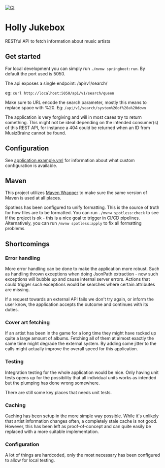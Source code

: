 [![CI](https://github.com/nlarsson/holly-jukebox/actions/workflows/ci.yml/badge.svg)](https://github.com/nlarsson/holly-jukebox/actions/workflows/ci.yml)

# Holly Jukebox

RESTful API to fetch information about music artists

## Get started

For local development you can simply run `./mvnw springboot:run`.
By default the port used is 5050.

The api exposes a single endpoint:
/api/v1/search/<artist name>

eg: `curl http://localhost:5050/api/v1/search/queen`

Make sure to URL encode the search parameter, mostly this means to replace space with %20. Eg:
`/api/v1/search/system%20of%20a%20down`

The application is very forgiving and will in most cases try to return something.
This might not be ideal depending on the intended consumer(s) of this REST API, for instance a 404 could be returned
when an ID from MusizBrainz cannot be found.

## Configuration

See [application.example.yml](./src/main/resources/application.example.yml) for information about what custom
configuration is available.

## Maven

This project utilizes [Maven Wrapper](https://maven.apache.org/wrapper/) to make sure the same version of Maven is used
at all places.

Spotless has been configured to unify formatting.
This is the source of truth for how files are to be formatted.
You can run `./mvnw spotless:check` to see if the project is ok - this is a nice goal to trigger in CI/CD pipelines.
Alternatively, you can run `/mvnw spotless:apply` to fix all formatting problems.

## Shortcomings

### Error handling

More error handling can be done to make the application more robust.
Such as handling thrown exceptions when doing JsonPath extraction - now such exceptions will bubble up and cause
internal server errors.
Actions that could trigger such exceptions would be searches where certain attributes are missing.

If a request towards an external API fails we don't try again, or inform the user know, the application accepts the
outcome and continues with its duties.

### Cover art fetching

If an artist has been in the game for a long time they might have racked up quite a large amount of albums.
Fetching all of them at almost exactly the same time might degrade the external system.
By adding some jitter to the calls might actually improve the overall speed for this application.

### Testing

Integration testing for the whole application would be nice.
Only having unit tests opens up for the possibility that all individual units works as intended but the plumping has
done wrong somewhere.

There are still some key places that needs unit tests.

### Caching

Caching has been setup in the more simple way possible. While it's unlikely that artist information changes often, a
completely stale cache is not good.
However, this has been left as proof-of-concept and can quite easily be replaced with a more suitable implementation.

### Configuration

A lot of things are hardcoded, only the most necessary has been configured to allow for local testing.
